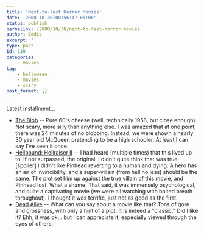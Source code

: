 ```yaml
---
title: 'Next-to-last Horror Movies'
date: '2008-10-30T00:56:47-05:00'
status: publish
permalink: /2008/10/30/next-to-last-horror-movies
author: Eddie
excerpt: ''
type: post
id: 139
categories:
    - movies
tag:
    - halloween
    - movies
    - scary
post_format: []
---
```

Latest installment...

- [The Blob](http://www.imdb.com/title/tt0051418/) -- Pure 60's cheese (well, technically 1958, but close enough). Not scary, more silly than anything else. I was amazed that at one point, there was 24 minutes of no blobbing. Instead, we were shown a nearly 30 year old McQueen pretending to be a high schooler. At least I can say I've seen it once.
- [Hellbound: Hellraiser II](http://www.imdb.com/title/tt0095294/) -- I had heard (multiple times) that this lived up to, if not surpassed, the original. I didn't quite think that was true. \[spoiler\] I didn't like Pinhead reverting to a human and dying. A hero has an air of invincibility, and a super-villain (from hell no less) should be the same. The plot set him up against the true villain of this movie, and Pinhead lost. What a shame. That said, it was immensely psychological, and quite a captivating movie (we were all watching with baited breath throughout). I thought it was terrific, just not as good as the first.
- [Dead Alive](http://www.imdb.com/title/tt0103873/) -- What can you say about a movie like that? Tons of gore and grossness, with only a hint of a plot. It is indeed a "classic." Did I like it? Ehh, it was ok... but I can appreciate it, especially viewed through the eyes of others.
